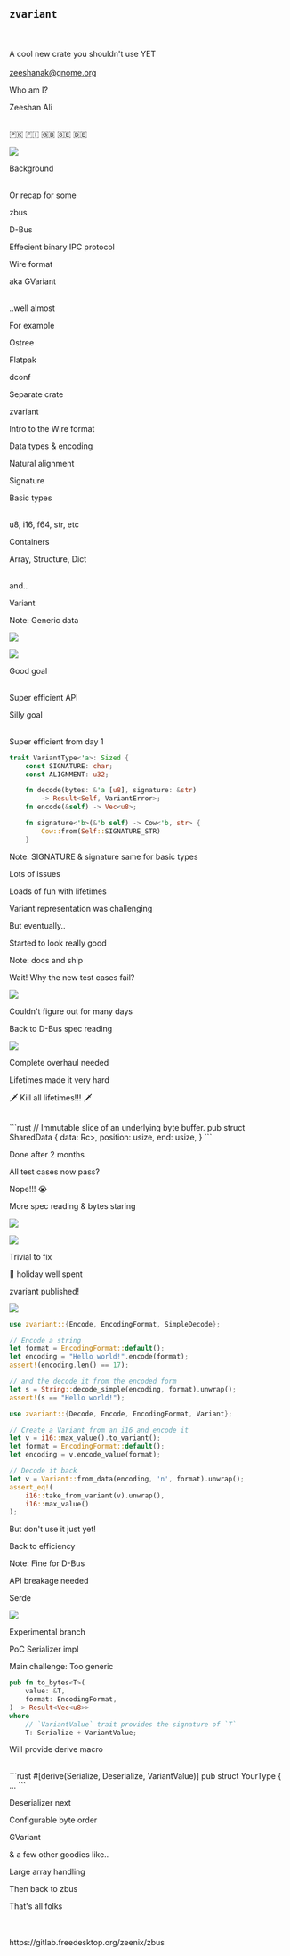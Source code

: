 ## `zvariant`

<br/><br/>
A cool new crate you shouldn't use YET
<br/><br/>
zeeshanak@gnome.org


Who am I?


Zeeshan Ali

<br/>
🇵🇰 🇫🇮 🇬🇧 🇸🇪  🇩🇪


![](redhat.png)
<!-- .element style="border: 0; background: None; box-shadow: None" -->


Background

<br/>
Or recap for some


zbus


D-Bus


Effecient binary IPC protocol


Wire format


aka GVariant

<br/>
..well almost


For example


Ostree


Flatpak


dconf


Separate crate


zvariant


Intro to the Wire format


Data types & encoding


Natural alignment


Signature


Basic types

<br/>
u8, i16, f64, str, etc


Containers


Array, Structure, Dict

<br/>
and..


Variant

Note: Generic data


![](dbus-str-repr.png)
<!-- .element style="border: 0; background: None; box-shadow: None" -->


![](dbus-str-var-repr.png)
<!-- .element style="border: 0; background: None; box-shadow: None" -->


Good goal

<br/>
Super efficient API


Silly goal

<br/>
Super efficient from day 1


```rust
trait VariantType<'a>: Sized {
    const SIGNATURE: char;
    const ALIGNMENT: u32;

    fn decode(bytes: &'a [u8], signature: &str)
        -> Result<Self, VariantError>;
    fn encode(&self) -> Vec<u8>;

    fn signature<'b>(&'b self) -> Cow<'b, str> {
        Cow::from(Self::SIGNATURE_STR)
    }
```
Note: SIGNATURE & signature same for basic types


Lots of issues


Loads of fun with lifetimes


Variant representation was challenging


But eventually..


Started to look really good

Note: docs and ship


Wait! Why the new test cases fail?


![](dbus-array-var-repr-wrong.png)
<!-- .element style="border: 0; background: None; box-shadow: None" -->


Couldn't figure out for many days


Back to D-Bus spec reading


![](dbus-array-var-repr-wrong-padding.png)
<!-- .element style="border: 0; background: None; box-shadow: None" -->


Complete overhaul needed


Lifetimes made it very hard


🗡 Kill all lifetimes!!! 🗡

<br/>
```rust
// Immutable slice of an underlying byte buffer.
pub struct SharedData {
    data: Rc<Vec<u8>>,
    position: usize,
    end: usize,
}
```


Done after 2 months


All test cases now pass?


Nope!!! 😭


More spec reading & bytes staring


![](dbus-array-var-repr-wrong-point.png)
<!-- .element style="border: 0; background: None; box-shadow: None" -->


![](dbus-array-var-repr-correct.png)
<!-- .element style="border: 0; background: None; box-shadow: None" -->


Trivial to fix


🎄 holiday well spent


zvariant published!

![](zvariant-crate.png)
<!-- .element style="border: 0; background: None; box-shadow: None" -->


```rust
use zvariant::{Encode, EncodingFormat, SimpleDecode};

// Encode a string
let format = EncodingFormat::default();
let encoding = "Hello world!".encode(format);
assert!(encoding.len() == 17);

// and the decode it from the encoded form
let s = String::decode_simple(encoding, format).unwrap();
assert!(s == "Hello world!");
```


```rust
use zvariant::{Decode, Encode, EncodingFormat, Variant};

// Create a Variant from an i16 and encode it
let v = i16::max_value().to_variant();
let format = EncodingFormat::default();
let encoding = v.encode_value(format);

// Decode it back
let v = Variant::from_data(encoding, 'n', format).unwrap();
assert_eq!(
    i16::take_from_variant(v).unwrap(),
    i16::max_value()
);
```


But don't use it just yet!


Back to efficiency

Note: Fine for D-Bus 


API breakage needed


Serde

![](zbus-issue1.png)
<!-- .element style="border: 0; background: None; box-shadow: None" -->


Experimental branch


PoC Serializer impl


Main challenge: Too generic


```rust
pub fn to_bytes<T>(
    value: &T,
    format: EncodingFormat,
) -> Result<Vec<u8>>
where
    // `VariantValue` trait provides the signature of `T`
    T: Serialize + VariantValue;
```


Will provide derive macro

<br/>
```rust
#[derive(Serialize, Deserialize, VariantValue)]
pub struct YourType {
...
```


Deserializer next


Configurable byte order


GVariant


& a few other goodies like..


Large array handling


Then back to zbus


That's all folks

<br/>
<br/>
https://gitlab.freedesktop.org/zeenix/zbus
